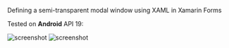 Defining a semi-transparent modal window using XAML in Xamarin Forms

Tested on **Android** API 19:

![screenshot](https://raw.githubusercontent.com/Totemika/XamarinWithXAML/master/SemiTransparentModalPage/Screenshots/Capture1.PNG)
![screenshot](https://raw.githubusercontent.com/Totemika/XamarinWithXAML/master/SemiTransparentModalPage/Screenshots/Capture2.PNG)

